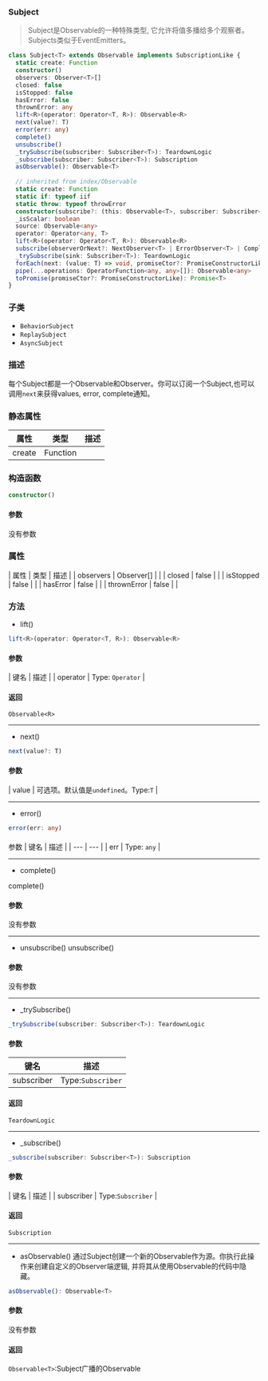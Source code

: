 ### Subject <icon badge type='class'/>
> Subject是Observable的一种特殊类型, 它允许将值多播给多个观察者。Subjects类似于EventEmitters。
```ts
class Subject<T> extends Observable implements SubscriptionLike {
  static create: Function
  constructor()
  observers: Observer<T>[]
  closed: false
  isStopped: false
  hasError: false
  thrownError: any
  lift<R>(operator: Operator<T, R>): Observable<R>
  next(value?: T)
  error(err: any)
  complete()
  unsubscribe()
  _trySubscribe(subscriber: Subscriber<T>): TeardownLogic
  _subscribe(subscriber: Subscriber<T>): Subscription
  asObservable(): Observable<T>
 
  // inherited from index/Observable
  static create: Function
  static if: typeof iif
  static throw: typeof throwError
  constructor(subscribe?: (this: Observable<T>, subscriber: Subscriber<T>) => TeardownLogic)
  _isScalar: boolean
  source: Observable<any>
  operator: Operator<any, T>
  lift<R>(operator: Operator<T, R>): Observable<R>
  subscribe(observerOrNext?: NextObserver<T> | ErrorObserver<T> | CompletionObserver<T> | ((value: T) => void), error?: (error: any) => void, complete?: () => void): Subscription
  _trySubscribe(sink: Subscriber<T>): TeardownLogic
  forEach(next: (value: T) => void, promiseCtor?: PromiseConstructorLike): Promise<void>
  pipe(...operations: OperatorFunction<any, any>[]): Observable<any>
  toPromise(promiseCtor?: PromiseConstructorLike): Promise<T>
}
```
### 子类
* `BehaviorSubject`
* `ReplaySubject`
* `AsyncSubject`
### 描述
每个Subject都是一个Observable和Observer。你可以订阅一个Subject,也可以调用`next`来获得values, error, complete通知。
### 静态属性
| 属性 | 类型 | 描述 |
| --- | --- | --- |
| create | Function | |
### 构造函数
```ts
constructor()
```
#### 参数
没有参数
### 属性
| 属性 | 类型 | 描述 | 
| observers | Observer<T>[] | |
| closed | false | |
| isStopped | false | |
| hasError | false | |
| thrownError | false | |
### 方法
* lift()

```ts
lift<R>(operator: Operator<T, R>): Observable<R>
```
#### 参数
| 键名 | 描述 |
| operator | Type: `Operator` |
#### 返回
`Observable<R>`

---
* next()
```ts
next(value?: T)
```
#### 参数
| value | 可选项。默认值是`undefined`。Type:`T` |

---
* error()

```ts
error(err: any)
```
#### 
参数
| 键名 | 描述 |
| --- | --- |
| err | Type: `any` |

---
* complete()

complete()
#### 参数
没有参数

---
* unsubscribe()
unsubscribe()
#### 参数
没有参数

---
* _trySubscribe()
```ts
_trySubscribe(subscriber: Subscriber<T>): TeardownLogic
```
#### 参数
| 键名 | 描述 |
| --- | --- |
| subscriber | Type:`Subscriber` |
#### 返回
`TeardownLogic`

---
* _subscribe()

```ts
_subscribe(subscriber: Subscriber<T>): Subscription
```
#### 参数
| 键名 | 描述 |
| subscriber | Type:`Subscriber` |
#### 返回
`Subscription`

---
* asObservable()
通过Subject创建一个新的Observable作为源。你执行此操作来创建自定义的Observer端逻辑, 并将其从使用Observable的代码中隐藏。
```ts
asObservable(): Observable<T>
```
#### 参数
没有参数
#### 返回
`Observable<T>`:Subject广播的Observable